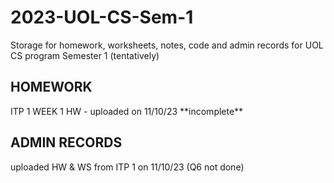 # 2023-UOL-CS-Sem-1
Storage for homework, worksheets, notes, code and admin records for UOL CS program Semester 1 (tentatively)

## HOMEWORK
<p>
ITP 1 WEEK 1 HW - uploaded on 11/10/23 **incomplete**
</p>

## ADMIN RECORDS
<p>
uploaded HW & WS from ITP 1 on 11/10/23 (Q6 not done)
</p>
